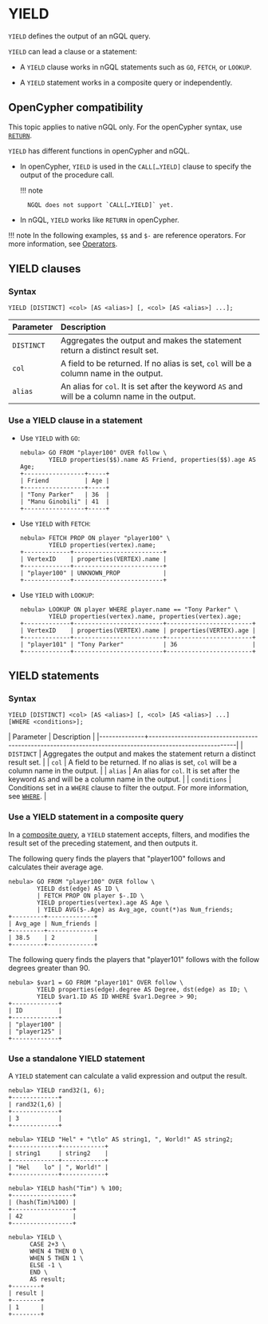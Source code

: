 # YIELD

`YIELD` defines the output of an nGQL query.

`YIELD` can lead a clause or a statement:

* A `YIELD` clause works in nGQL statements such as `GO`, `FETCH`, or `LOOKUP`.

* A `YIELD` statement works in a composite query or independently.

## OpenCypher compatibility

This topic applies to native nGQL only. For the openCypher syntax, use [`RETURN`](return.md).

`YIELD` has different functions in openCypher and nGQL.

* In openCypher, `YIELD` is used in the `CALL[…YIELD]` clause to specify the output of the procedure call.

  !!! note

        NGQL does not support `CALL[…YIELD]` yet.

* In nGQL, `YIELD` works like `RETURN` in openCypher.

!!! note
    In the following examples, `$$` and `$-` are reference operators. For more information, see [Operators](../5.operators/5.property-reference.md).

## YIELD clauses

### Syntax

```ngql
YIELD [DISTINCT] <col> [AS <alias>] [, <col> [AS <alias>] ...];
```

| Parameter  | Description                                                                                   |
| :---       | :---                                                                                          |
| `DISTINCT` | Aggregates the output and makes the statement return a distinct result set.                   |
| `col`      | A field to be returned. If no alias is set, `col` will be a column name in the output.        |
| `alias`    | An alias for `col`. It is set after the keyword `AS` and will be a column name in the output. |

### Use a YIELD clause in a statement

* Use `YIELD` with `GO`:

    ```ngql
    nebula> GO FROM "player100" OVER follow \
            YIELD properties($$).name AS Friend, properties($$).age AS Age;
    +-----------------+-----+
    | Friend          | Age |
    +-----------------+-----+
    | "Tony Parker"   | 36  |
    | "Manu Ginobili" | 41  |
    +-----------------+-----+
    ```

* Use `YIELD` with `FETCH`:

    ```ngql
    nebula> FETCH PROP ON player "player100" \
            YIELD properties(vertex).name;
    +-------------+-------------------------+
    | VertexID    | properties(VERTEX).name |
    +-------------+-------------------------+
    | "player100" | UNKNOWN_PROP            |
    +-------------+-------------------------+
    ```

* Use `YIELD` with `LOOKUP`:

    ```ngql
    nebula> LOOKUP ON player WHERE player.name == "Tony Parker" \
            YIELD properties(vertex).name, properties(vertex).age;
    +-------------+-------------------------+------------------------+
    | VertexID    | properties(VERTEX).name | properties(VERTEX).age |
    +-------------+-------------------------+------------------------+
    | "player101" | "Tony Parker"           | 36                     |
    +-------------+-------------------------+------------------------+
    ```

## YIELD statements

### Syntax

```ngql
YIELD [DISTINCT] <col> [AS <alias>] [, <col> [AS <alias>] ...]
[WHERE <conditions>];
```

| Parameter    | Description                                                                                             |
|--------------+---------------------------------------------------------------------------------------------------------|
| `DISTINCT`   | Aggregates the output and makes the statement return a distinct result set.                             |
| `col`        | A field to be returned. If no alias is set, `col` will be a column name in the output.                  |
| `alias`      | An alias for `col`. It is set after the keyword `AS` and will be a column name in the output.           |
| `conditions` | Conditions set in a `WHERE` clause to filter the output. For more information, see [`WHERE`](where.md). |

### Use a YIELD statement in a composite query

In a [composite query](../4.variable-and-composite-queries/1.composite-queries.md), a `YIELD` statement accepts, filters, and modifies the result set of the preceding statement, and then outputs it.

The following query finds the players that "player100" follows and calculates their average age.

```ngql
nebula> GO FROM "player100" OVER follow \
        YIELD dst(edge) AS ID \
        | FETCH PROP ON player $-.ID \
        YIELD properties(vertex).age AS Age \
        | YIELD AVG($-.Age) as Avg_age, count(*)as Num_friends;
+---------+-------------+
| Avg_age | Num_friends |
+---------+-------------+
| 38.5    | 2           |
+---------+-------------+
```

The following query finds the players that "player101" follows with the follow degrees greater than 90.

```ngql
nebula> $var1 = GO FROM "player101" OVER follow \
        YIELD properties(edge).degree AS Degree, dst(edge) as ID; \
        YIELD $var1.ID AS ID WHERE $var1.Degree > 90;
+-------------+
| ID          |
+-------------+
| "player100" |
| "player125" |
+-------------+
```

### Use a standalone YIELD statement

A `YIELD` statement can calculate a valid expression and output the result.

```ngql
nebula> YIELD rand32(1, 6);
+-------------+
| rand32(1,6) |
+-------------+
| 3           |
+-------------+

nebula> YIELD "Hel" + "\tlo" AS string1, ", World!" AS string2;
+-------------+------------+
| string1     | string2    |
+-------------+------------+
| "Hel    lo" | ", World!" |
+-------------+------------+

nebula> YIELD hash("Tim") % 100;
+-----------------+
| (hash(Tim)%100) |
+-----------------+
| 42              |
+-----------------+

nebula> YIELD \
      CASE 2+3 \
      WHEN 4 THEN 0 \
      WHEN 5 THEN 1 \
      ELSE -1 \
      END \
      AS result;
+--------+
| result |
+--------+
| 1      |
+--------+
```
